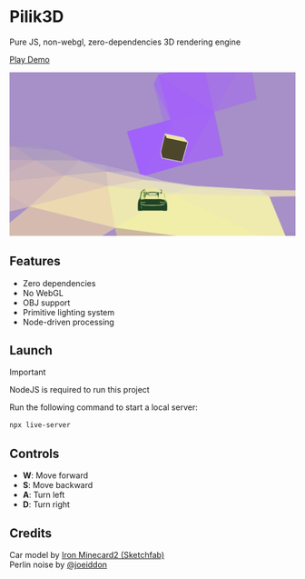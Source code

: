 # Pilik3D

Pure JS, non-webgl, zero-dependencies 3D rendering engine

[Play Demo](https://pilik-3d.web.app/)

<p align="center">
<img src="https://github.com/H2xDev/Pilik3D/blob/master/screenshots/screenshot.png?raw=true" alt="Screenshot" />
</p>

## Features
- Zero dependencies
- No WebGL
- OBJ support
- Primitive lighting system
- Node-driven processing

## Launch
> [!IMPORTANT]
> NodeJS is required to run this project

Run the following command to start a local server:
```bash
npx live-server
```

## Controls
- **W**: Move forward
- **S**: Move backward
- **A**: Turn left
- **D**: Turn right

## Credits
Car model by [Iron Minecard2 (Sketchfab)](https://sketchfab.com/3d-models/lamborghini-gallardo-low-poly-463f8eb77d8046678782783bd754b4d2)  
Perlin noise by [@joeiddon](https://github.com/joeiddon/perlin)  
